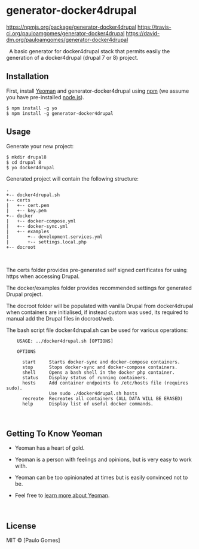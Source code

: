 # generator-docker4drupal
<https://npmjs.org/package/generator-docker4drupal> <https://travis-ci.org/pauloamgomes/generator-docker4drupal> <https://david-dm.org/pauloamgomes/generator-docker4drupal>

 
A basic generator for docker4drupal stack that permits easily the generation of
a docker4drupal (drupal 7 or 8) project.


Installation
------------

First, install [Yeoman](http://yeoman.io) and generator-docker4drupal using
[npm](https://www.npmjs.com/) (we assume you have pre-installed
[node.js](https://nodejs.org/)).

~~~~~~~~~~~~~~~~~~~~~~~~~~~~~~~~~~~~~~~~~~~~~~~~~~~~~~~~~~~~~~~~~~~~~~~~~~~~~~~~
$ npm install -g yo
$ npm install -g generator-docker4drupal
~~~~~~~~~~~~~~~~~~~~~~~~~~~~~~~~~~~~~~~~~~~~~~~~~~~~~~~~~~~~~~~~~~~~~~~~~~~~~~~~


Usage
-----

Generate your new project:

~~~~~~~~~~~~~~~~~~~~~~~~~~~~~~~~~~~~~~~~~~~~~~~~~~~~~~~~~~~~~~~~~~~~~~~~~~~~~~~~
$ mkdir drupal8
$ cd drupal 8
$ yo docker4drupal
~~~~~~~~~~~~~~~~~~~~~~~~~~~~~~~~~~~~~~~~~~~~~~~~~~~~~~~~~~~~~~~~~~~~~~~~~~~~~~~~


Generated project will contain the following structure:


~~~~~~~~~~~~~~~~~~~~~~~~~~~~~~~~~~~~~~~~~~~~~~~~~~~~~~~~~~~~~~~~~~~~~~~~~~~~~~~~
.
+-- docker4drupal.sh
+-- certs
|   +-- cert.pem
|   +-- key.pem
+-- docker
|   +-- docker-compose.yml
|   +-- docker-sync.yml
|   +-- examples
|       +-- development.services.yml
|       +-- settings.local.php
+-- docroot
~~~~~~~~~~~~~~~~~~~~~~~~~~~~~~~~~~~~~~~~~~~~~~~~~~~~~~~~~~~~~~~~~~~~~~~~~~~~~~~~

 

The certs folder provides pre-generated self signed certificates for using https
when accessing Drupal.

The docker/examples folder provides recommended settings for generated Drupal
project.

The docroot folder will be populated with vanilla Drupal from docker4drupal when
containers are initialised, if instead custom was used, its required to manual
add the Drupal files in docroot/web.

The bash script file docker4drupal.sh can be used for various operations:

~~~~~~~~~~~~~~~~~~~~~~~~~~~~~~~~~~~~~~~~~~~~~~~~~~~~~~~~~~~~~~~~~~~~~~~~~~~~~~~~
    USAGE: ../docker4drupal.sh [OPTIONS]

    OPTIONS

      start     Starts docker-sync and docker-compose containers.
      stop      Stops docker-sync and docker-compose containers.
      shell     Opens a bash shell in the docker php container.
      status    Display status of running containers.
      hosts     Add container endpoints to /etc/hosts file (requires sudo).
                Use sudo ./docker4drupal.sh hosts
      recreate  Recreates all containers (ALL DATA WILL BE ERASED)
      help      Display list of useful docker commands.
~~~~~~~~~~~~~~~~~~~~~~~~~~~~~~~~~~~~~~~~~~~~~~~~~~~~~~~~~~~~~~~~~~~~~~~~~~~~~~~~

 

Getting To Know Yeoman
----------------------

-   Yeoman has a heart of gold.

-   Yeoman is a person with feelings and opinions, but is very easy to work
    with.

-   Yeoman can be too opinionated at times but is easily convinced not to be.

-   Feel free to [learn more about Yeoman](http://yeoman.io/).

 

License
-------

MIT © [Paulo Gomes]
